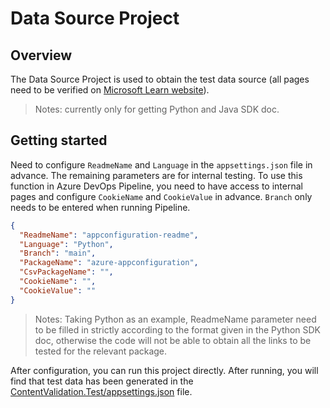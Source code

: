 # Data Source Project

## Overview
The Data Source Project is used to obtain the test data source (all pages need to be verified on [Microsoft Learn website](https://learn.microsoft.com/en-us/python/api/overview/azure/?view=azure-python)).
>Notes: currently only for getting Python and Java SDK doc.

## Getting started
Need to configure `ReadmeName` and `Language` in the `appsettings.json` file in advance. The remaining parameters are for internal testing. To use this function in Azure DevOps Pipeline, you need to have access to internal pages and configure `CookieName` and `CookieValue` in advance. `Branch` only needs to be entered when running Pipeline.
```json
{
  "ReadmeName": "appconfiguration-readme",
  "Language": "Python",
  "Branch": "main",
  "PackageName": "azure-appconfiguration",
  "CsvPackageName": "",
  "CookieName": "",
  "CookieValue": ""
}
```
>Notes: Taking Python as an example, ReadmeName parameter need to be filled in strictly according to the format given in the Python SDK doc, otherwise the code will not be able to obtain all the links to be tested for the relevant package.

After configuration, you can run this project directly. After running, you will find that test data has been generated in the [ContentValidation.Test/appsettings.json](../ContentValidation.Test/appsettings.json) file.